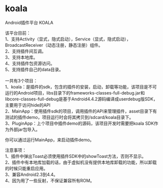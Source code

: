 koala
=====

Android插件平台 KOALA

该平台目前：<br>
1、支持Activity（显式，隐式启动），Service（显式，隐式启动），BroadcastReceiver（动态注册，静态注册）组件。<br>
2、支持插件间互调。<br>
3、支持本地库。<br>
4、支持插件包资源访问。<br>
5、支持插件自己的data目录。<br>
<br>
一共有3个项目：<br>
1、koala：是插件的sdk，包含的插件的安装，启动，卸载等功能，该项目是不可运行的Android项目，libs目录下的frameworks-classes-full-debug.jar和libcore-classes-full-debug是基于Android4.4.2源码编译成userdebug版SDK，主要用于访问hide的API<br>
2、MainApp：使用插件sdk的项目，调用插件的API来管理插件，asset目录下有测试的插件demo，项目运行时会将其拷贝到/sdcard/koala目录下。<br>
3、PluginApp：上个项目中插件demo的源码，该项目开发时需要把koala SDK作为外部jar包导入。<br>

你可以通过运行MainApp，来启动插件demo。<br>

注意事项：<br>
1、插件中弹出Toast必须使用插件SDK中的showToast方法，否则不显示。<br>
2、插件中有本地库加载的话，由于虚拟机没有提供本地库卸载的功能，所以卸载的时候只能重启应用。<br>
3、兼容Android2.3到4.4。<br>
4、因为用了一些反射，不保证兼容所有ROM。
